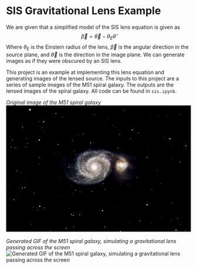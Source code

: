 # SIS Gravitational Lens Example 

We are given that a simplified model of the SIS lens equation is given as $$\vec{\beta} = \vec{\theta} - \theta_{E}\hat{\theta}$$
Where $\theta_{E}$ is the Einstein radius of the lens, $\vec{\beta}$ is the angular direction in the source plane, and $\vec{\theta}$ is the direction in the image plane. We can generate images as if they were obscured by an SIS lens. 

This project is an example at implementing this lens equation and generating images of the lensed source. The inputs to this project are a series of sample images of the M51 spiral galaxy. The outputs are the lensed images of the spiral galaxy. All code can be found in `sis.ipynb`.

*Original image of the M51 spiral galaxy*
![Unchanged image of the M51 spiral galaxy](./images/m51small.jpeg)

*Generated GIF of the M51 spiral galaxy, simulating a gravitational lens passing across the screen*
![Generated GIF of the M51 spiral galaxy, simulating a gravitational lens passing across the screen](./images/m51.gif)